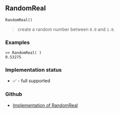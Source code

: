 ## RandomReal

```
RandomReal()
```

> create a random number between `0.0` and `1.0`.
 
### Examples

```
>> RandomReal( )
0.53275
```






### Implementation status

* &#x2705; - full supported

### Github

* [Implementation of RandomReal](https://github.com/axkr/symja_android_library/blob/master/symja_android_library/matheclipse-core/src/main/java/org/matheclipse/core/builtin/RandomFunctions.java#L593) 
